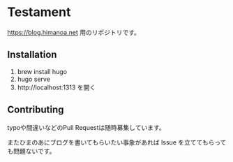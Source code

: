 # Testament

https://blog.himanoa.net 用のリポジトリです。

## Installation

1. brew install hugo
2. hugo serve
3. http://localhost:1313 を開く

## Contributing

typoや間違いなどのPull Requestは随時募集しています。

またひまのあにブログを書いてもらいたい事象があれば Issue を立ててもらっても問題ないです。
